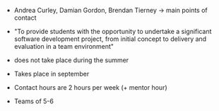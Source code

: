 * Andrea Curley, Damian Gordon, Brendan Tierney -> main points of contact

* "To provide students with the opportunity to undertake a significant software development project, from initial concept to delivery and evaluation in a team environment"

* does not take place during the summer
* Takes place in september
* Contact hours are 2 hours per week (+ mentor hour)
* Teams of 5-6